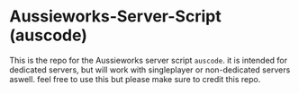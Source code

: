 # Aussieworks-Server-Script (auscode)
This is the repo for the Aussieworks server script `auscode`. it is intended for dedicated servers, but will work with singleplayer or non-dedicated servers aswell. feel free to use this but please make sure to credit this repo. 

